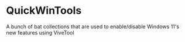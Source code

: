 # QuickWinTools
 A bunch of bat collections that are used to enable/disable Windows 11's new features using ViveTool
